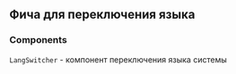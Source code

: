 ## Фича для переключения языка

### Components

`LangSwitcher` - компонент переключения языка системы
